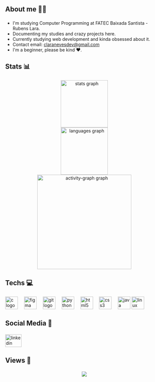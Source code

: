 <h2 align="left">About me 👩‍💻</h2>

###

* I'm studying Computer Programming at FATEC Baixada Santista - Rubens Lara. 
* Documenting my studies and crazy projects here.
* Currently studying web development and kinda obsessed about it.
* Contact email: claranevesdev@gmail.com
* I'm a beginner, please be kind ❤️.
###

<h2 align="left">Stats 📊</h2>

###

<div align="center">
  <img src="https://github-readme-stats.vercel.app/api?username=claraneves23&hide_title=false&hide_rank=false&show_icons=true&include_all_commits=true&count_private=true&disable_animations=false&theme=midnight-purple&locale=en&hide_border=false&order=1" height="150" alt="stats graph" /> <br>
  <img src="https://github-readme-stats.vercel.app/api/top-langs?username=claraneves23&locale=en&hide_title=false&layout=compact&card_width=320&langs_count=5&theme=midnight-purple&hide_border=false&order=2" height="150" alt="languages graph" /> <br>
  <img src="https://github-readme-activity-graph.vercel.app/graph?username=claraneves23&radius=16&theme=tokyo-night&area=true&order=5" height="300" alt="activity-graph graph"  />
</div>

###

###

<h2 align="left">Techs 💻</h2>

###

<div align="left">
  <img src="https://cdn.jsdelivr.net/gh/devicons/devicon/icons/c/c-original.svg" height="40" alt="c logo"  />
  <img width="12" />
  <img src="https://cdn.jsdelivr.net/gh/devicons/devicon/icons/figma/figma-original.svg" height="40" alt="figma logo"  />
  <img width="12" />
  <img src="https://cdn.jsdelivr.net/gh/devicons/devicon/icons/git/git-original.svg" height="40" alt="git logo"  />
  <img width="12" />
  <img src="https://cdn.jsdelivr.net/gh/devicons/devicon/icons/python/python-original.svg" height="40" alt="python logo"  />
  <img width="12" />
  <img src="https://cdn.jsdelivr.net/gh/devicons/devicon/icons/html5/html5-original.svg" height="40" alt="html5 logo"  />
  <img width="12" />
  <img src="https://cdn.jsdelivr.net/gh/devicons/devicon/icons/css3/css3-original.svg" height="40" alt="css3 logo"  />
  <img width="12" />
  <img src="https://cdn.jsdelivr.net/gh/devicons/devicon/icons/java/java-original.svg" height="40" alt="java logo"  />
  <img src="https://cdn.jsdelivr.net/gh/devicons/devicon/icons/linux/linux-original.svg" height="40" alt="linux logo"  />
</div>

###

<h2 align="left">Social Media 📸</h2>

###

<div align="left">
  <a href="https://www.linkedin.com/in/clara-neves-23aa832b7/" target="_blank">
    <img src="https://raw.githubusercontent.com/maurodesouza/profile-readme-generator/master/src/assets/icons/social/linkedin/default.svg" width="52" height="40" alt="linkedin logo"  />
  </a>
</div>

###

<h2 align="left">Views 👀</h2>

###

<div align="center">
  <img src="https://profile-counter.glitch.me/claraneves23/count.svg?"  />
</div>

###
